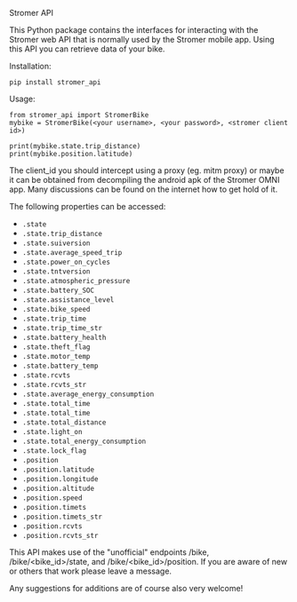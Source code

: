 Stromer API

This Python package contains the interfaces for interacting with the Stromer web API that is normally used by the Stromer mobile app. Using this API you can retrieve data of your bike.

Installation:

    pip install stromer_api

Usage:

    from stromer_api import StromerBike
    mybike = StromerBike(<your username>, <your password>, <stromer client id>)

    print(mybike.state.trip_distance)
    print(mybike.position.latitude)

The client_id you should intercept using a proxy (eg. mitm proxy) or maybe it can be obtained from decompiling the android apk of the Stromer OMNI app. Many discussions can be found on the internet how to get hold of it.

The following properties can be accessed:
* `.state`
* `.state.trip_distance`
* `.state.suiversion`
* `.state.average_speed_trip`
* `.state.power_on_cycles`
* `.state.tntversion`
* `.state.atmospheric_pressure`
* `.state.battery_SOC`
* `.state.assistance_level`
* `.state.bike_speed`
* `.state.trip_time`
* `.state.trip_time_str`
* `.state.battery_health`
* `.state.theft_flag`
* `.state.motor_temp`
* `.state.battery_temp`
* `.state.rcvts`
* `.state.rcvts_str`
* `.state.average_energy_consumption`
* `.state.total_time`
* `.state.total_time`
* `.state.total_distance`
* `.state.light_on`
* `.state.total_energy_consumption`
* `.state.lock_flag`
* `.position`
* `.position.latitude`
* `.position.longitude`
* `.position.altitude`
* `.position.speed`
* `.position.timets`
* `.position.timets_str`
* `.position.rcvts`
* `.position.rcvts_str`

This API makes use of the "unofficial" endpoints /bike, /bike/<bike_id>/state, and /bike/<bike_id>/position. If you are aware of new or others that work please leave a message.

Any suggestions for additions are of course also very welcome!
